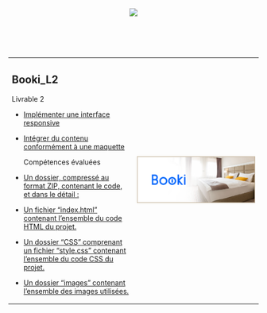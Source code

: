 # <p align="center"><a href="https://github.com/franckdun/Learning-plan_Openclassrooms"><img src="https://img.shields.io/badge/🏠-🎓%20Web developer training Openclassrooms 2022%20🎓-C0CA33" width="750" ></a></p>
<!-- presentation -->
<div align="center">
  <table>
	<tr>
	   <td width="50%">
	   <h2>Booki_L2</h2>
     <p>Livrable 2</p>
     
* [Implémenter une interface responsive](https://franckdun.github.io/La_Panthere_L4/index.html)
  
* [Intégrer du contenu conformément à une maquette](https://franckdun.github.io/La_Panthere_L4/index.html)

 
    <p>Compétences évaluées</p> 
 
* [Un dossier, compressé au format ZIP, contenant le code, et dans le détail :](https://franckdun.github.io/La_Panthere_L4/index.html)

* [Un fichier “index.html” contenant l’ensemble du code HTML du projet.](https://franckdun.github.io/La_Panthere_L4/index.html)

* [Un dossier “CSS” comprenant un fichier “style.css” contenant l’ensemble du code CSS du projet.](https://franckdun.github.io/La_Panthere_L4/index.html)

* [Un dossier “images” contenant l’ensemble des images utilisées.](https://franckdun.github.io/La_Panthere_L4/index.html)
	   </td>  
	     <td width="50%">

[![img contact](https://github.com/franckdun/Booki_L2/blob/main/img/readme-2.PNG)](https://franckdun.github.io/La_Panthere_L4/index.html)
	   </td>  
	 </tr>
 </table>
</div>

